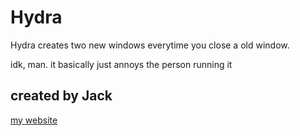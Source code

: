 # Hydra

Hydra creates two new windows everytime you close a old window. 

idk, man. it basically just annoys the person running it

## created by Jack
[my website](https://www.jack.ooo)